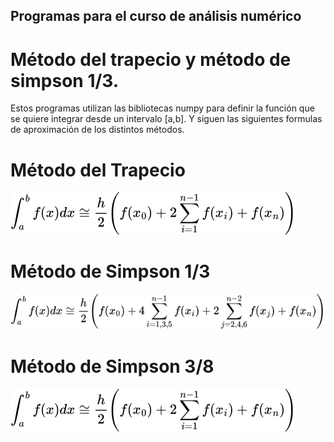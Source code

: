 ## Programas para el curso de análisis numérico

# Método del trapecio y método de simpson 1/3.

Estos programas utilizan las bibliotecas numpy para definir la función que se quiere integrar desde un intervalo [a,b]. Y siguen las siguientes formulas de aproximación de los distintos métodos. 


# Método del Trapecio

![Método_del_trapecio](https://raw.githubusercontent.com/PeterArgueta/Analisis_Numerico_Integracion/master/img/trapecio.png)


# Método de Simpson 1/3

![Método_Simpson1](https://raw.githubusercontent.com/PeterArgueta/Analisis_Numerico_Integracion/master/img/simpson1.png)


# Método de Simpson 3/8

![Método_del_trapecio](https://raw.githubusercontent.com/PeterArgueta/Analisis_Numerico_Integracion/master/img/trapecio.png)